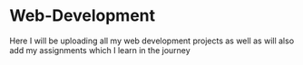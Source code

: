 # Web-Development
Here I will be uploading all my web development projects as well as will also add my assignments which I learn in the journey 
